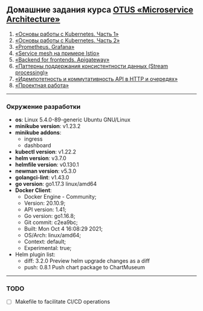 ## Домашние задания курса [OTUS «Microservice Architecture»](https://otus.ru/lessons/microservice-architecture/)

1) [«Основы работы с Kubernetes. Часть 1»](./hw01_k8s_basics_part1)
2) [«Основы работы с Kubernetes. Часть 2»](./hw01_k8s_basics_part2)
3) [«Prometheus. Grafana»](./hw03_prometheus_grafana)
4) [«Service mesh на примере Istio»](./hw04_service_mesh_istio)
5) [«Backend for frontends. Apigateway»](./hw05_api_gateway)
6) [«Паттерны поддержания консистентности данных (Stream processing)»](./hw06_stream_processing)
7) [«Идемпотетность и коммутативность API в HTTP и очередях»](./hw07_order_service)
8) [«Проектная работа»](./hw08_final_project)

---

### Окружение разработки

- **os**: Linux 5.4.0-89-generic Ubuntu GNU/Linux
- **minikube version**: v1.23.2
- **minikube addons**:
    - ingress
    - dashboard
- **kubectl version**:  v1.22.2
- **helm version**:  v3.7.0
- **helmfile version**:  v0.130.1
- **newman version**:  v5.3.0
- **golangci-lint**:  v1.43.0
- **go version**:  go1.17.3 linux/amd64
- **Docker Client**:
    - Docker Engine - Community;
    - Version:           20.10.9;
    - API version:       1.41;
    - Go version:        go1.16.8;
    - Git commit:        c2ea9bc;
    - Built:             Mon Oct 4 16:08:29 2021;
    - OS/Arch:           linux/amd64;
    - Context:           default;
    - Experimental:      true;
- Helm plugin list:
    - diff: 3.2.0 Preview helm upgrade changes as a diff
    - push: 0.8.1 Push chart package to ChartMuseum

---

### TODO

- [ ] Makefile to facilitate CI/CD operations
